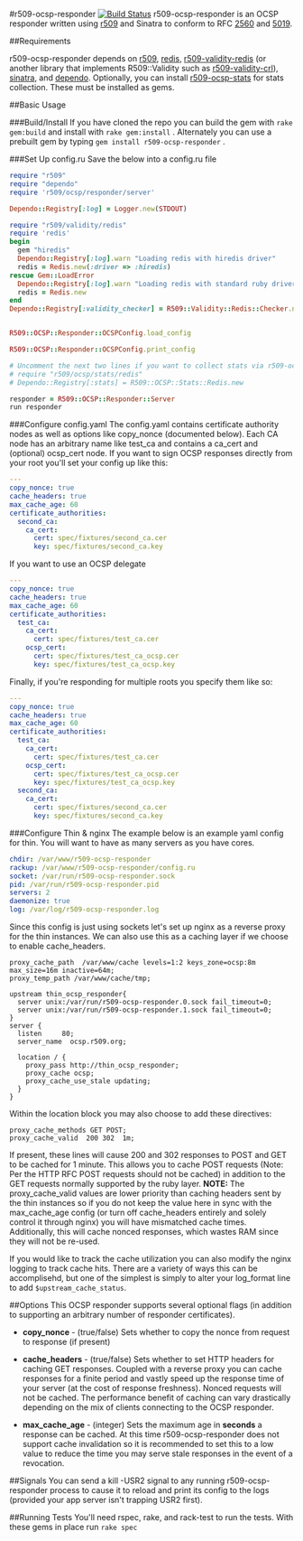 #r509-ocsp-responder [![Build Status](https://secure.travis-ci.org/reaperhulk/r509-ocsp-responder.png)](http://travis-ci.org/reaperhulk/r509-ocsp-responder)
r509-ocsp-responder is an OCSP responder written using [r509](https://github.com/reaperhulk/r509) and Sinatra to conform to RFC [2560](http://www.ietf.org/rfc/rfc2560.txt) and [5019](http://www.ietf.org/rfc/rfc5019.txt).

##Requirements

r509-ocsp-responder depends on [r509](https://github.com/reaperhulk/r509), [redis](http://redis.io), [r509-validity-redis](https://github.com/sirsean/r509-validity-redis) (or another library that implements R509::Validity such as [r509-validity-crl](https://github.com/reaperhulk/r509-validity-crl)), [sinatra](http://sinatrarb.com), and [dependo](https://github.com/sirsean/dependo). Optionally, you can install [r509-ocsp-stats](https://github.com/sirsean/r509-ocsp-stats) for stats collection. These must be installed as gems.

##Basic Usage

###Build/Install
If you have cloned the repo you can build the gem with ```rake gem:build``` and install with ```rake gem:install``` . Alternately you can use a prebuilt gem by typing ```gem install r509-ocsp-responder``` .

###Set Up config.ru
Save the below into a config.ru file

```ruby
require "r509"
require "dependo"
require 'r509/ocsp/responder/server'

Dependo::Registry[:log] = Logger.new(STDOUT)

require "r509/validity/redis"
require 'redis'
begin
  gem "hiredis"
  Dependo::Registry[:log].warn "Loading redis with hiredis driver"
  redis = Redis.new(:driver => :hiredis)
rescue Gem::LoadError
  Dependo::Registry[:log].warn "Loading redis with standard ruby driver"
  redis = Redis.new
end
Dependo::Registry[:validity_checker] = R509::Validity::Redis::Checker.new(redis)


R509::OCSP::Responder::OCSPConfig.load_config

R509::OCSP::Responder::OCSPConfig.print_config

# Uncomment the next two lines if you want to collect stats via r509-ocsp-stats
# require "r509/ocsp/stats/redis"
# Dependo::Registry[:stats] = R509::OCSP::Stats::Redis.new

responder = R509::OCSP::Responder::Server
run responder
```


###Configure config.yaml
The config.yaml contains certificate authority nodes as well as options like copy_nonce (documented below). Each CA node has an arbitrary name like test_ca and contains a ca_cert and (optional) ocsp_cert node. If you want to sign OCSP responses directly from your root you'll set your config up like this:

```yaml
---
copy_nonce: true
cache_headers: true
max_cache_age: 60
certificate_authorities:
  second_ca:
    ca_cert:
      cert: spec/fixtures/second_ca.cer
      key: spec/fixtures/second_ca.key
```

If you want to use an OCSP delegate

```yaml
---
copy_nonce: true
cache_headers: true
max_cache_age: 60
certificate_authorities:
  test_ca:
    ca_cert:
      cert: spec/fixtures/test_ca.cer
    ocsp_cert:
      cert: spec/fixtures/test_ca_ocsp.cer
      key: spec/fixtures/test_ca_ocsp.key
```

Finally, if you're responding for multiple roots you specify them like so:

```yaml
---
copy_nonce: true
cache_headers: true
max_cache_age: 60
certificate_authorities:
  test_ca:
    ca_cert:
      cert: spec/fixtures/test_ca.cer
    ocsp_cert:
      cert: spec/fixtures/test_ca_ocsp.cer
      key: spec/fixtures/test_ca_ocsp.key
  second_ca:
    ca_cert:
      cert: spec/fixtures/second_ca.cer
      key: spec/fixtures/second_ca.key
```

###Configure Thin & nginx
The example below is an example yaml config for thin. You will want to have as many servers as you have cores.

```yaml
chdir: /var/www/r509-ocsp-responder
rackup: /var/www/r509-ocsp-responder/config.ru
socket: /var/run/r509-ocsp-responder.sock
pid: /var/run/r509-ocsp-responder.pid
servers: 2
daemonize: true
log: /var/log/r509-ocsp-responder.log
```

Since this config is just using sockets let's set up nginx as a reverse proxy for the thin instances. We can also use this as a caching layer if we choose to enable cache_headers.

```
proxy_cache_path  /var/www/cache levels=1:2 keys_zone=ocsp:8m max_size=16m inactive=64m;
proxy_temp_path /var/www/cache/tmp;

upstream thin_ocsp_responder{
  server unix:/var/run/r509-ocsp-responder.0.sock fail_timeout=0;
  server unix:/var/run/r509-ocsp-responder.1.sock fail_timeout=0;
}
server {
  listen     80;
  server_name  ocsp.r509.org;

  location / {
    proxy_pass http://thin_ocsp_responder;
    proxy_cache ocsp;
    proxy_cache_use_stale updating;
  }
}
```

Within the location block you may also choose to add these directives:

```
proxy_cache_methods GET POST;
proxy_cache_valid  200 302  1m;
```

If present, these lines will cause 200 and 302 responses to POST and GET to be cached for 1 minute. This allows you to cache POST requests (Note: Per the HTTP RFC POST requests should not be cached) in addition to the GET requests normally supported by the ruby layer. __NOTE:__ The proxy\_cache\_valid values are lower priority than caching headers sent by the thin instances so if you do not keep the value here in sync with the max\_cache\_age config (or turn off cache\_headers entirely and solely control it through nginx) you will have mismatched cache times. Additionally, this will cache nonced responses, which wastes RAM since they will not be re-used.

If you would like to track the cache utilization you can also modify the nginx logging to track cache hits. There are a variety of ways this can be accomplisehd, but one of the simplest is simply to alter your log_format line to add ```$upstream_cache_status```.

##Options
This OCSP responder supports several optional flags (in addition to supporting an arbitrary number of responder certificates).

* __copy\_nonce__ - (true/false) Sets whether to copy the nonce from request to response (if present)

* __cache\_headers__ - (true/false) Sets whether to set HTTP headers for caching GET responses. Coupled with a reverse proxy you can cache responses for a finite period and vastly speed up the response time of your server (at the cost of response freshness). Nonced requests will not be cached. The performance benefit of caching can vary drastically depending on the mix of clients connecting to the OCSP responder.

* __max\_cache\_age__ - (integer) Sets the maximum age in __seconds__ a response can be cached. At this time r509-ocsp-responder does not support cache invalidation so it is recommended to set this to a low value to reduce the time you may serve stale responses in the event of a revocation.

##Signals
You can send a kill -USR2 signal to any running r509-ocsp-responder process to cause it to reload and print its config to the logs (provided your app server isn't trapping USR2 first).

##Running Tests
You'll need rspec, rake, and rack-test to run the tests. With these gems in place run ```rake spec```
